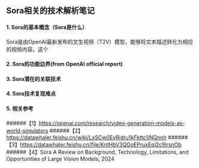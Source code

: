 ## Sora相关的技术解析笔记
#### 1. Sora的基本概念（Sora是什么）
Sora是由OpenAI最新发布的文生视频（T2V）模型，能够将文本描述转化为相应的视频内容。这个

#### 2. Sora的功能边界(from OpenAI official report)

#### 3. Sora潜在的关联技术


#### 4. Sora技术复现难点


#### 5. 相关参考
######【1】https://openai.com/research/video-generation-models-as-world-simulators
######【2】https://datawhaler.feishu.cn/wiki/LxSCw0EyRidru1kFkttc1jNQnnh
######【3】https://datawhaler.feishu.cn/file/KntHbV3QGoEPruxEql2c9lrsnOb
######【4】Sora A Review on Background, Technology, Limitations, and Opportunities of Large Vision Models, 2024
